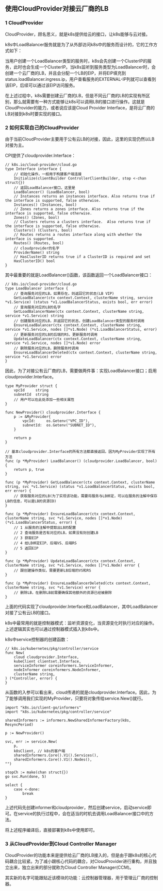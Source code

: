 ## 使用CloudProvider对接云厂商的LB

### 1 CloudProvider

CloudProvider，顾名思义，就是k8s提供给云的接口，让k8s能够与云对接。

k8s中LoadBalancer服务就是为了从外部访问k8s中的服务而设计的，它的工作方式如下：

当用户创建一个LoadBalancer类型的服务时，k8s会先创建一个ClusterIP的服务，此时也会生成一个ClusterIP。当k8s监听到服务类型为LoadBalancer时，会创建一个云厂商的LB，并且会分配一个LB的EIP，并将EIP填充到status.loadBalancer.ingress.ip，用户查看服务的EXTERNAL-IP列就可以查看到该EIP，后续可以通过该EIP访问服务。

在上述过程中，k8s需要创建云厂商的LB，但是不同云厂商的LB的实现有所区别，那么就需要有一种方式能够让k8s可以调用LB的接口进行操作。这就是CloudProvider的能力，或者说应该是Cloud Provider Interface，是将云厂商的LB对接到k8s时要实现的接口。

### 2 如何实现自己的CloudProvider

由于当前CloudProvider主要用于公有云LB的对接，因此，这里的实现仍然以LB对接为主。

CPI提供了cloudprovider.Interface：

``` golang
// k8s.io/cloud-provider/cloud.go
type Interface interface {
	// 初始化操作，一般用于构建客户端连接
	Initialize(clientBuilder ControllerClientBuilder, stop <-chan struct{})
	// 返回LoadBalancer接口，这里是
	LoadBalancer() (LoadBalancer, bool)
	// Instances returns an instances interface. Also returns true if the interface is supported, false otherwise.
	Instances() (Instances, bool)
	// Zones returns a zones interface. Also returns true if the interface is supported, false otherwise.
	Zones() (Zones, bool)
	// Clusters returns a clusters interface.  Also returns true if the interface is supported, false otherwise.
	Clusters() (Clusters, bool)
	// Routes returns a routes interface along with whether the interface is supported.
	Routes() (Routes, bool)
	// cloudprovider的名字
	ProviderName() string
	// HasClusterID returns true if a ClusterID is required and set
	HasClusterID() bool
}
```

其中最重要的就是LoadBalancer()函数，该函数返回一个LoadBalancer接口：

``` golang
// k8s.io/cloud-provider/cloud.go
type LoadBalancer interface {
	// 查询服务对应的LB，如果存在，则返回它的状态(LB VIP)
	GetLoadBalancer(ctx context.Context, clusterName string, service *v1.Service) (status *v1.LoadBalancerStatus, exists bool, err error)
	// 查询服务对应的LB的名字
	GetLoadBalancerName(ctx context.Context, clusterName string, service *v1.Service) string
	// 创建服务对应的LB，并返回它的状态，创建LoadBalancer类型的服务时调用
	EnsureLoadBalancer(ctx context.Context, clusterName string, service *v1.Service, nodes []*v1.Node) (*v1.LoadBalancerStatus, error)
	// 更新服务对应的LB的后端的RS，更新服务时调用
	UpdateLoadBalancer(ctx context.Context, clusterName string, service *v1.Service, nodes []*v1.Node) error
	// 删除服务对应的LB，删除服务时调用
	EnsureLoadBalancerDeleted(ctx context.Context, clusterName string, service *v1.Service) error
}
```

因此，为了对接公有云厂商的LB，需要做两件事：实现LoadBalancer接口；启用cloudprovider.Interface。

``` golang
type MyProvider struct {
	vpcId     string
	subnetId  string
	// 用户可以在此处添加一些相关属性
}

func NewProvider() cloudprovider.Interface {
	p := &MyProvider{
		vpcId:     os.Getenv("VPC_ID"),
		subnetId:  os.Getenv("SUBNET_ID"),
	}

	return p
}

// 基本cloudprovider.Interface的所有方法都直接返回，因为MyProvider实现了所有方法
func (p *MyProvider) LoadBalancer() (cloudprovider.LoadBalancer, bool) {
	return p, true
}

func (p *MyProvider) GetLoadBalancer(ctx context.Context, clusterName string, svc *v1.Service) (status *v1.LoadBalancerStatus, exists bool, err error) {
	// 获取服务对应的LB(为了实现该功能，需要将服务与LB绑定，可以在服务的注解中保存LB的信息，可以是LB的资源ID)
}

func (p *MyProvider) EnsureLoadBalancer(ctx context.Context, clusterName string, svc *v1.Service, nodes []*v1.Node) (*v1.LoadBalancerStatus, error) {
	// 1 从服务的注解中提取出LB的配置
	// 2 查询服务是否有对应的LB，如果没有则创建LB
	// 3 获取EIP
	// 4 给LB绑定EIP、后端VS、后端RS
	// 5 返回EIP
}

func (p *MyProvider) UpdateLoadBalancer(ctx context.Context, clusterName string, svc *v1.Service, nodes []*v1.Node) error {
	// 跟创建操作类似，需要更新LB后端的VS和RS
}

func (p *MyProvider) EnsureLoadBalancerDeleted(ctx context.Context, clusterName string, svc *v1.Service) error {
	// 删除LB，在删除LB前需要确保其他额外的资源已经被删除
}
```

上面的代码实现了cloudprovider.Interface和LoadBalancer，其中LoadBalancer对接了公有云LB的接口。

k8s中最常用的就是控制器模式：监听资源变化，当资源变化时执行对应的操作。上述逻辑其实也可以通过控制器模式插入到k8s中。

k8s中service控制器的创建函数：

``` golang
// k8s.io/kubernetes/pkg/controller/service
func New(
	cloud cloudprovider.Interface,
	kubeClient clientset.Interface,
	serviceInformer coreinformers.ServiceInformer,
	nodeInformer coreinformers.NodeInformer,
	clusterName string,
) (*Controller, error) {
}
```

从函数的入参可以看出来，cloud传递的就是cloudprovider.Interface。因此，为了能够调用我们实现的MyProvider，只要将对象传给service.New()就行。

``` golang
import "k8s.io/client-go/informers"
import "k8s.io/kubernetes/pkg/controller/service"

sharedInformers := informers.NewSharedInformerFactory(k8s, ResyncPeriod)

p := NewProvider()

svc, err := service.New(
	p,
	k8sClient, // k8s的客户端
	sharedInformers.Core().V1().Services(),
	sharedInformers.Core().V1().Nodes(),
"")

stopCh := make(chan struct{})
go svc.Run(done, 5)

select {
	case <-done:
		break
}
```

上述代码先创建informer和cloudprovider，然后创建service，启动service即可。在service的执行过程中，会在适当的时机去调用LoadBalancer接口中的方法。

将上述程序编译后，直接部署到k8s中使用即可。

### 3 从CloudProvider到Cloud Controller Manager

CloudProvider的功能本来是提供给云厂商的LB接入的，但是由于跟k8s的核心代码耦合比较紧。为了减小跟核心代码的耦合，对CloudProvider进行重构，并且独立出来，独立出来的部分就称为Cloud Controller Manager(CCM)。

其实新的名字可能跟贴近该模块的功能：云控制器管理器，用于管理云厂商的控制器。